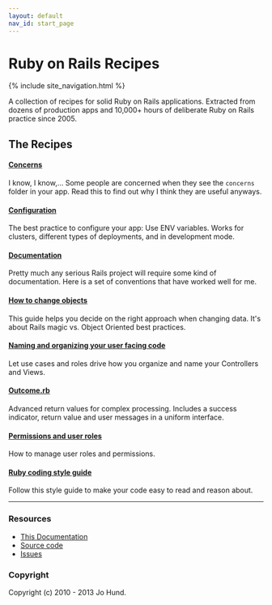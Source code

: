 ```yaml
---
layout: default
nav_id: start_page
---
```


<div class="page-header">
  <h1>Ruby on Rails Recipes</h1>
</div>

{% include site_navigation.html %}

A collection of recipes for solid Ruby on Rails applications. Extracted from
dozens of production apps and 10,000+ hours of deliberate Ruby on Rails practice
since 2005.


The Recipes
-----------

#### [Concerns](pages/concerns.html)

I know, I know,... Some people are concerned when they see the `concerns` folder
in your app. Read this to find out why I think they are useful anyways.


#### [Configuration](pages/configuration.html)

The best practice to configure your app: Use ENV variables. Works for clusters,
different types of deployments, and in development mode.


#### [Documentation](pages/documentation.html)

Pretty much any serious Rails project will require some kind of documentation.
Here is a set of conventions that have worked well for me.


#### [How to change objects](pages/how_to_change_objects.html)

This guide helps you decide on the right approach when changing data. It's about
Rails magic vs. Object Oriented best practices.


#### [Naming and organizing your user facing code](pages/naming_and_organizing_your_user_facing_code.html)

Let use cases and roles drive how you organize and name your Controllers and Views.


#### [Outcome.rb](pages/outcome.html)

Advanced return values for complex processing. Includes a success indicator,
return value and user messages in a uniform interface.


#### [Permissions and user roles](pages/permissions_and_user_roles.html)

How to manage user roles and permissions.


#### [Ruby coding style guide](pages/ruby_coding_style_guide.html)

Follow this style guide to make your code easy to read and reason about.

<hr/>

<div class="row">
  <div class="span5">
    <h3>Resources</h3>
    <ul>
      <li><a href="http://rails-recipes.clearcove.ca">This Documentation</a>
      <li><a href="https://github.com/jhund/rails-recipes">Source code</a>
      <li><a href="https://github.com/jhund/rails-recipes/issues">Issues</a>
    </ul>
  </div>

  <div class="span5">
    <h3>Copyright</h3>
    Copyright (c) 2010 - 2013 Jo Hund.
  </div>
</div>
